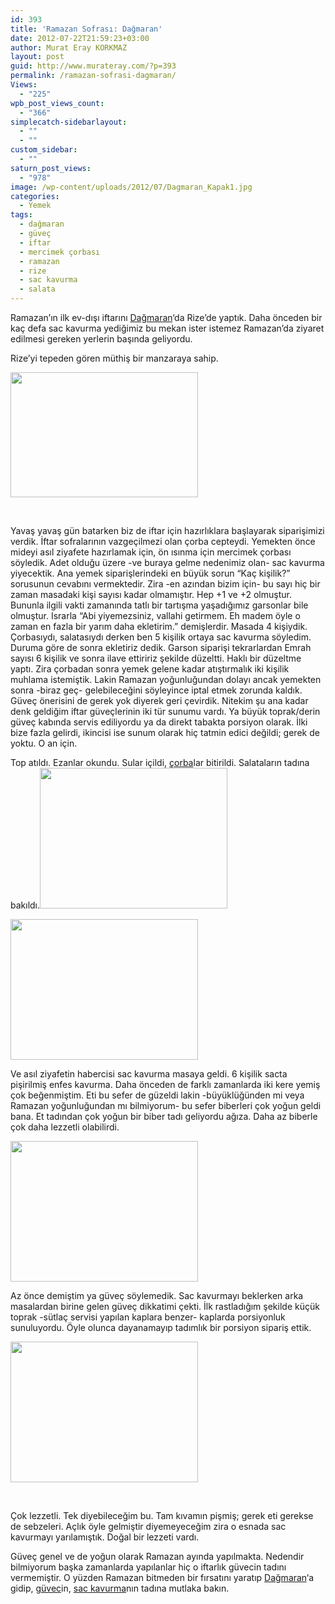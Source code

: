 ```yaml
---
id: 393
title: 'Ramazan Sofrası: Dağmaran'
date: 2012-07-22T21:59:23+03:00
author: Murat Eray KORKMAZ
layout: post
guid: http://www.murateray.com/?p=393
permalink: /ramazan-sofrasi-dagmaran/
Views:
  - "225"
wpb_post_views_count:
  - "366"
simplecatch-sidebarlayout:
  - ""
  - ""
custom_sidebar:
  - ""
saturn_post_views:
  - "978"
image: /wp-content/uploads/2012/07/Dagmaran_Kapak1.jpg
categories:
  - Yemek
tags:
  - dağmaran
  - güveç
  - iftar
  - mercimek çorbası
  - ramazan
  - rize
  - sac kavurma
  - salata
---
```

Ramazan&#8217;ın ilk ev-dışı iftarını <a title="Dağmaran Dinlenme Sosyal Tesisleri, Rize" href="http://www.dagmaran.com/" target="_blank" rel="noopener">Dağmaran</a>&#8216;da Rize&#8217;de yaptık. Daha önceden bir kaç defa sac kavurma yediğimiz bu mekan ister istemez Ramazan&#8217;da ziyaret edilmesi gereken yerlerin başında geliyordu.

<!--more-->

Rize&#8217;yi tepeden gören müthiş bir manzaraya sahip.

<img loading="lazy" class="aligncenter size-medium wp-image-1986" src="https://i0.wp.com/www.murateray.com/wp-content/uploads/2012/07/Dagmaran_1-300x200.jpg?resize=300%2C200" alt="" width="300" height="200" srcset="https://i1.wp.com/murateray.com/wp-content/uploads/2012/07/Dagmaran_1.jpg?resize=300%2C200&ssl=1 300w, https://i1.wp.com/murateray.com/wp-content/uploads/2012/07/Dagmaran_1.jpg?resize=768%2C513&ssl=1 768w, https://i1.wp.com/murateray.com/wp-content/uploads/2012/07/Dagmaran_1.jpg?w=800&ssl=1 800w" sizes="(max-width: 300px) 100vw, 300px" data-recalc-dims="1" /> 

&nbsp;

Yavaş yavaş gün batarken biz de iftar için hazırlıklara başlayarak siparişimizi verdik. İftar sofralarının vazgeçilmezi olan çorba cepteydi. Yemekten önce mideyi asıl ziyafete hazırlamak için, ön ısınma için mercimek çorbası söyledik. Adet olduğu üzere -ve buraya gelme nedenimiz olan- sac kavurma yiyecektik. Ana yemek siparişlerindeki en büyük sorun &#8220;Kaç kişilik?&#8221; sorusunun cevabını vermektedir. Zira -en azından bizim için- bu sayı hiç bir zaman masadaki kişi sayısı kadar olmamıştır. Hep +1 ve +2 olmuştur. Bununla ilgili vakti zamanında tatlı bir tartışma yaşadığımız garsonlar bile olmuştur. Israrla &#8220;Abi yiyemezsiniz, vallahi getirmem. Eh madem öyle o zaman en fazla bir yarım daha ekletirim.&#8221; demişlerdir. Masada 4 kişiydik. Çorbasıydı, salatasıydı derken ben 5 kişilik ortaya sac kavurma söyledim. Duruma göre de sonra ekletiriz dedik. Garson siparişi tekrarlardan Emrah sayısı 6 kişilik ve sonra ilave ettiririz şekilde düzeltti. Haklı bir düzeltme yaptı. Zira çorbadan sonra yemek gelene kadar atıştırmalık iki kişilik muhlama istemiştik. Lakin Ramazan yoğunluğundan dolayı ancak yemekten sonra -biraz geç- gelebileceğini söyleyince iptal etmek zorunda kaldık. Güveç önerisini de gerek yok diyerek geri çevirdik. Nitekim şu ana kadar denk geldiğim iftar güveçlerinin iki tür sunumu vardı. Ya büyük toprak/derin güveç kabında servis ediliyordu ya da direkt tabakta porsiyon olarak. İlki bize fazla gelirdi, ikincisi ise sunum olarak hiç tatmin edici değildi; gerek de yoktu. O an için.

Top atıldı. Ezanlar okundu. Sular içildi, <a title="Mercimek çorbası" href="http://www.foodspotting.com/reviews/2100279" target="_blank" rel="noopener">çorba</a>lar bitirildi. Salataların tadına bakıldı.[<img loading="lazy" class="aligncenter wp-image-398 size-medium" title="Mercimek Çorbası" src="https://i2.wp.com/www.murateray.com/wp-content/uploads/2012/07/Dagmaran_3-300x225.jpg?resize=300%2C225" alt="" width="300" height="225" data-recalc-dims="1" />](https://i2.wp.com/www.murateray.com/wp-content/uploads/2012/07/Dagmaran_3-300x225.jpg)

[<img loading="lazy" class="aligncenter size-medium wp-image-399" title="Salata" src="https://i2.wp.com/www.murateray.com/wp-content/uploads/2012/07/Dagmaran_2-300x225.jpg?resize=300%2C225" alt="" width="300" height="225" data-recalc-dims="1" />](https://i2.wp.com/www.murateray.com/wp-content/uploads/2012/07/Dagmaran_2.jpg)

Ve asıl ziyafetin habercisi sac kavurma masaya geldi. 6 kişilik sacta pişirilmiş enfes kavurma. Daha önceden de farklı zamanlarda iki kere yemiş çok beğenmiştim. Eti bu sefer de güzeldi lakin -büyüklüğünden mi veya Ramazan yoğunluğundan mı bilmiyorum- bu sefer biberleri çok yoğun geldi bana. Et tadından çok yoğun bir biber tadı geliyordu ağıza. Daha az biberle çok daha lezzetli olabilirdi.

[<img loading="lazy" class="aligncenter size-medium wp-image-396" title="Dağmaran - Sac Kavurma" src="https://i0.wp.com/www.murateray.com/wp-content/uploads/2012/07/Dagmaran_4-300x225.jpg?resize=300%2C225" alt="" width="300" height="225" data-recalc-dims="1" />](https://i2.wp.com/www.murateray.com/wp-content/uploads/2012/07/Dagmaran_4.jpg)

Az önce demiştim ya güveç söylemedik. Sac kavurmayı beklerken arka masalardan birine gelen güveç dikkatimi çekti. İlk rastladığım şekilde küçük toprak -sütlaç servisi yapılan kaplara benzer- kaplarda porsiyonluk sunuluyordu. Öyle olunca dayanamayıp tadımlık bir porsiyon sipariş ettik.

<img loading="lazy" class="aligncenter size-medium wp-image-1990" src="https://i2.wp.com/www.murateray.com/wp-content/uploads/2012/07/Dagmaran_5-300x225.jpg?resize=300%2C225" alt="" width="300" height="225" srcset="https://i1.wp.com/murateray.com/wp-content/uploads/2012/07/Dagmaran_5.jpg?resize=300%2C225&ssl=1 300w, https://i1.wp.com/murateray.com/wp-content/uploads/2012/07/Dagmaran_5.jpg?resize=768%2C576&ssl=1 768w, https://i1.wp.com/murateray.com/wp-content/uploads/2012/07/Dagmaran_5.jpg?w=800&ssl=1 800w" sizes="(max-width: 300px) 100vw, 300px" data-recalc-dims="1" /> 

&nbsp;

Çok lezzetli. Tek diyebileceğim bu. Tam kıvamın pişmiş; gerek eti gerekse de sebzeleri. Açlık öyle gelmiştir diyemeyeceğim zira o esnada sac kavurmayı yarılamıştık. Doğal bir lezzeti vardı.

Güveç genel ve de yoğun olarak Ramazan ayında yapılmakta. Nedendir bilmiyorum başka zamanlarda yapılanlar hiç o iftarlık güvecin tadını vermemiştir. O yüzden Ramazan bitmeden bir fırsatını yaratıp <a title="Dağmaran" href="https://tr.foursquare.com/v/dağmaran/4c457e51f799e21e1338afa2" target="_blank" rel="noopener">Dağmaran</a>&#8216;a gidip, <a title="Güveç" href="http://www.foodspotting.com/reviews/2100271" target="_blank" rel="noopener">güvec</a>in, <a title="Sac Kavurma" href="http://www.foodspotting.com/reviews/2100250" target="_blank" rel="noopener">sac kavurma</a>nın tadına mutlaka bakın.